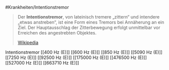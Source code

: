 #Krankheiten/Intentionstremor

> Der **Intentionstremor**, von lateinisch tremere „zittern“ und intendere „etwas anstreben“, ist eine Form eines Tremors bei Annäherung an ein Ziel. Der Hauptausschlag der Zitterbewegung erfolgt unmittelbar vor Erreichen des angestrebten Objektes.
>
> [Wikipedia](https://de.wikipedia.org/wiki/Intentionstremor)

Intentionstremor
[[400 Hz (E)]]
[[600 Hz (E)]]
[[850 Hz (E)]]
[[5090 Hz (E)]]
[[7250 Hz (E)]]
[[92500 Hz (E)]]
[[175000 Hz (E)]]
[[476500 Hz (E)]]
[[527000 Hz (E)]]
[[663710 Hz (E)]]